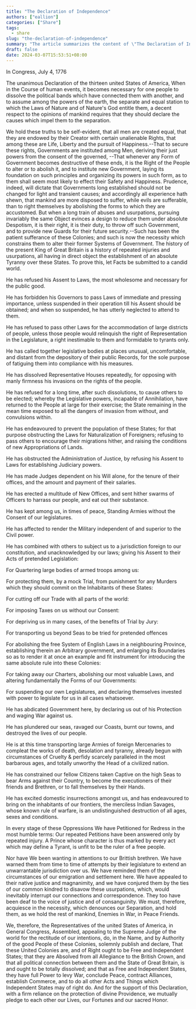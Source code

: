 ```yaml
---
title: "The Declaration of Independence"
authors: ["eallion"]
categories: ["Share"]
tags: 
  - share
slug: "the-declaration-of-independence"
summary: "The article summarizes the content of \"The Declaration of Independence\" which was adopted by the thirteen united States of America on July 4, 1776. It declares that all men are created equal and have certain unalienable rights. It lists a series of grievances against King George III and asserts that the colonies are now free and independent states with the power to govern themselves. The signatories pledge their lives, fortunes, and honor to support this declaration."
draft: false
date: 2024-03-07T15:53:51+08:00
---
```


In Congress, July 4, 1776

The unanimous Declaration of the thirteen united States of America, When in the Course of human events, it becomes necessary for one people to dissolve the political bands which have connected them with another, and to assume among the powers of the earth, the separate and equal station to which the Laws of Nature and of Nature's God entitle them, a decent respect to the opinions of mankind requires that they should declare the causes which impel them to the separation.

  We hold these truths to be self-evident, that all men are created equal, that they are endowed by their Creator with certain unalienable Rights, that among these are Life, Liberty and the pursuit of Happiness.--That to secure these rights, Governments are instituted among Men, deriving their just powers from the consent of the governed, --That whenever any Form of Government becomes destructive of these ends, it is the Right of the People to alter or to abolish it, and to institute new Government, laying its foundation on such principles and organizing its powers in such form, as to them shall seem most likely to effect their Safety and Happiness. Prudence, indeed, will dictate that Governments long established should not be changed for light and transient causes; and accordingly all experience hath shewn, that mankind are more disposed to suffer, while evils are sufferable, than to right themselves by abolishing the forms to which they are accustomed. But when a long train of abuses and usurpations, pursuing invariably the same Object evinces a design to reduce them under absolute Despotism, it is their right, it is their duty, to throw off such Government, and to provide new Guards for their future security.--Such has been the patient sufferance of these Colonies; and such is now the necessity which constrains them to alter their former Systems of Government. The history of the present King of Great Britain is a history of repeated injuries and usurpations, all having in direct object the establishment of an absolute Tyranny over these States. To prove this, let Facts be submitted to a candid world.

  He has refused his Assent to Laws, the most wholesome and necessary for the public good.

  He has forbidden his Governors to pass Laws of immediate and pressing importance, unless suspended in their operation till his Assent should be obtained; and when so suspended, he has utterly neglected to attend to them.

  He has refused to pass other Laws for the accommodation of large districts of people, unless those people would relinquish the right of Representation in the Legislature, a right inestimable to them and formidable to tyrants only.

  He has called together legislative bodies at places unusual, uncomfortable, and distant from the depository of their public Records, for the sole purpose of fatiguing them into compliance with his measures.

  He has dissolved Representative Houses repeatedly, for opposing with manly firmness his invasions on the rights of the people.

  He has refused for a long time, after such dissolutions, to cause others to be elected; whereby the Legislative powers, incapable of Annihilation, have returned to the People at large for their exercise; the State remaining in the mean time exposed to all the dangers of invasion from without, and convulsions within.

  He has endeavoured to prevent the population of these States; for that purpose obstructing the Laws for Naturalization of Foreigners; refusing to pass others to encourage their migrations hither, and raising the conditions of new Appropriations of Lands.

  He has obstructed the Administration of Justice, by refusing his Assent to Laws for establishing Judiciary powers.

  He has made Judges dependent on his Will alone, for the tenure of their offices, and the amount and payment of their salaries.

  He has erected a multitude of New Offices, and sent hither swarms of Officers to harrass our people, and eat out their substance.

  He has kept among us, in times of peace, Standing Armies without the Consent of our legislatures.

  He has affected to render the Military independent of and superior to the Civil power.

  He has combined with others to subject us to a jurisdiction foreign to our constitution, and unacknowledged by our laws; giving his Assent to their Acts of pretended Legislation:

  For Quartering large bodies of armed troops among us:

  For protecting them, by a mock Trial, from punishment for any Murders which they should commit on the Inhabitants of these States:

  For cutting off our Trade with all parts of the world:

  For imposing Taxes on us without our Consent:

  For depriving us in many cases, of the benefits of Trial by Jury:

  For transporting us beyond Seas to be tried for pretended offences

  For abolishing the free System of English Laws in a neighbouring Province, establishing therein an Arbitrary government, and enlarging its Boundaries so as to render it at once an example and fit instrument for introducing the same absolute rule into these Colonies:

  For taking away our Charters, abolishing our most valuable Laws, and altering fundamentally the Forms of our Governments:

  For suspending our own Legislatures, and declaring themselves invested with power to legislate for us in all cases whatsoever.

  He has abdicated Government here, by declaring us out of his Protection and waging War against us.

  He has plundered our seas, ravaged our Coasts, burnt our towns, and destroyed the lives of our people.

  He is at this time transporting large Armies of foreign Mercenaries to compleat the works of death, desolation and tyranny, already begun with circumstances of Cruelty & perfidy scarcely paralleled in the most barbarous ages, and totally unworthy the Head of a civilized nation.

  He has constrained our fellow Citizens taken Captive on the high Seas to bear Arms against their Country, to become the executioners of their friends and Brethren, or to fall themselves by their Hands.

  He has excited domestic insurrections amongst us, and has endeavoured to bring on the inhabitants of our frontiers, the merciless Indian Savages, whose known rule of warfare, is an undistinguished destruction of all ages, sexes and conditions.

In every stage of these Oppressions We have Petitioned for Redress in the most humble terms: Our repeated Petitions have been answered only by repeated injury. A Prince whose character is thus marked by every act which may define a Tyrant, is unfit to be the ruler of a free people.

Nor have We been wanting in attentions to our Brittish brethren. We have warned them from time to time of attempts by their legislature to extend an unwarrantable jurisdiction over us. We have reminded them of the circumstances of our emigration and settlement here. We have appealed to their native justice and magnanimity, and we have conjured them by the ties of our common kindred to disavow these usurpations, which, would inevitably interrupt our connections and correspondence. They too have been deaf to the voice of justice and of consanguinity. We must, therefore, acquiesce in the necessity, which denounces our Separation, and hold them, as we hold the rest of mankind, Enemies in War, in Peace Friends.

We, therefore, the Representatives of the united States of America, in General Congress, Assembled, appealing to the Supreme Judge of the world for the rectitude of our intentions, do, in the Name, and by Authority of the good People of these Colonies, solemnly publish and declare, That these United Colonies are, and of Right ought to be Free and Independent States; that they are Absolved from all Allegiance to the British Crown, and that all political connection between them and the State of Great Britain, is and ought to be totally dissolved; and that as Free and Independent States, they have full Power to levy War, conclude Peace, contract Alliances, establish Commerce, and to do all other Acts and Things which Independent States may of right do. And for the support of this Declaration, with a firm reliance on the protection of divine Providence, we mutually pledge to each other our Lives, our Fortunes and our sacred Honor.
